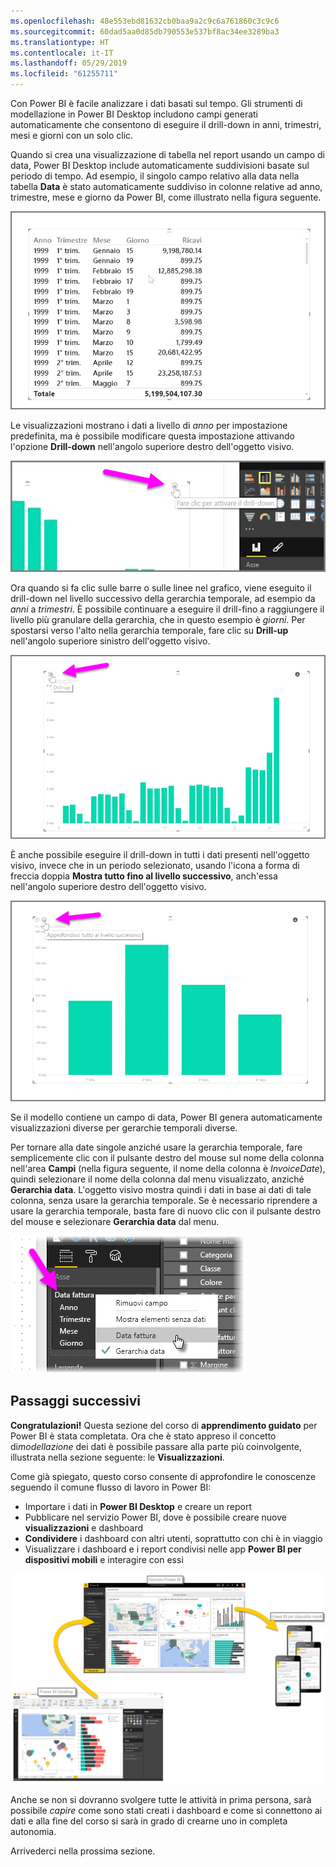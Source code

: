 ```yaml
---
ms.openlocfilehash: 48e553ebd81632cb0baa9a2c9c6a761860c3c9c6
ms.sourcegitcommit: 60dad5aa0d85db790553e537bf8ac34ee3289ba3
ms.translationtype: HT
ms.contentlocale: it-IT
ms.lasthandoff: 05/29/2019
ms.locfileid: "61255711"
---
```

Con Power BI è facile analizzare i dati basati sul tempo. Gli strumenti di modellazione in Power BI Desktop includono campi generati automaticamente che consentono di eseguire il drill-down in anni, trimestri, mesi e giorni con un solo clic.  

Quando si crea una visualizzazione di tabella nel report usando un campo di data, Power BI Desktop include automaticamente suddivisioni basate sul periodo di tempo. Ad esempio, il singolo campo relativo alla data nella tabella **Data** è stato automaticamente suddiviso in colonne relative ad anno, trimestre, mese e giorno da Power BI, come illustrato nella figura seguente.

![](media/2-6a-explore-time-based-data/2-6a_1.png)

Le visualizzazioni mostrano i dati a livello di *anno* per impostazione predefinita, ma è possibile modificare questa impostazione attivando l'opzione **Drill-down** nell'angolo superiore destro dell'oggetto visivo.

![](media/2-6a-explore-time-based-data/2-6a_2.png)

Ora quando si fa clic sulle barre o sulle linee nel grafico, viene eseguito il drill-down nel livello successivo della gerarchia temporale, ad esempio da *anni* a *trimestri*. È possibile continuare a eseguire il drill-fino a raggiungere il livello più granulare della gerarchia, che in questo esempio è *giorni*. Per spostarsi verso l'alto nella gerarchia temporale, fare clic su **Drill-up** nell'angolo superiore sinistro dell'oggetto visivo.

![](media/2-6a-explore-time-based-data/2-6a_3.png)

È anche possibile eseguire il drill-down in tutti i dati presenti nell'oggetto visivo, invece che in un periodo selezionato, usando l'icona a forma di freccia doppia **Mostra tutto fino al livello successivo**, anch'essa nell'angolo superiore destro dell'oggetto visivo.

![](media/2-6a-explore-time-based-data/2-6a_4.png)

Se il modello contiene un campo di data, Power BI genera automaticamente visualizzazioni diverse per gerarchie temporali diverse.

Per tornare alla date singole anziché usare la gerarchia temporale, fare semplicemente clic con il pulsante destro del mouse sul nome della colonna nell'area **Campi** (nella figura seguente, il nome della colonna è *InvoiceDate*), quindi selezionare il nome della colonna dal menu visualizzato, anziché **Gerarchia data**. L'oggetto visivo mostra quindi i dati in base ai dati di tale colonna, senza usare la gerarchia temporale. Se è necessario riprendere a usare la gerarchia temporale, basta fare di nuovo clic con il pulsante destro del mouse e selezionare **Gerarchia data** dal menu.

![](media/2-6a-explore-time-based-data/2-6a_5.png)

## <a name="next-steps"></a>Passaggi successivi
**Congratulazioni!** Questa sezione del corso di **apprendimento guidato** per Power BI è stata completata. Ora che è stato appreso il concetto di*modellazione* dei dati è possibile passare alla parte più coinvolgente, illustrata nella sezione seguente: le **Visualizzazioni**.

Come già spiegato, questo corso consente di approfondire le conoscenze seguendo il comune flusso di lavoro in Power BI:

* Importare i dati in **Power BI Desktop** e creare un report
* Pubblicare nel servizio Power BI, dove è possibile creare nuove **visualizzazioni** e dashboard
* **Condividere** i dashboard con altri utenti, soprattutto con chi è in viaggio
* Visualizzare i dashboard e i report condivisi nelle app **Power BI per dispositivi mobili** e interagire con essi

![](media/2-6a-explore-time-based-data/c0a1_1.png)

Anche se non si dovranno svolgere tutte le attività in prima persona, sarà possibile *capire* come sono stati creati i dashboard e come si connettono ai dati e alla fine del corso si sarà in grado di crearne uno in completa autonomia.

Arrivederci nella prossima sezione.

